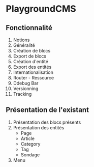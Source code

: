 # PlaygroundCMS #



## Fonctionnalité ##

1. Notions
2. Généralité
3. Création de blocs
4. Export de blocs
5. Création d'entité
6. Export des entités
7. Internationalisation
8. Router - Ressource
9. Ddebug Bar
10. Versionning
11. Tracking


## Présentation de l'existant ##

1. Présentation des blocs présents
2. Présentation des entités 
    - Page
    - Article
    - Category
    - Tag
    - Sondage
3. Menu
